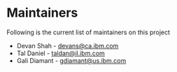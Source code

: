 # Maintainers

Following is the current list of maintainers on this project

* Devan Shah - devans@ca.ibm.com
* Tal Daniel - taldan@il.ibm.com 
* Gali Diamant - gdiamant@us.ibm.com